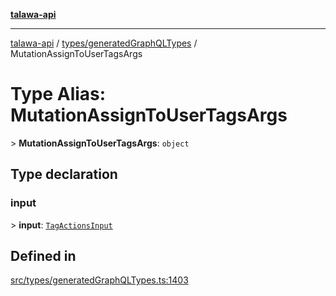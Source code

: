 [**talawa-api**](../../../README.md)

***

[talawa-api](../../../modules.md) / [types/generatedGraphQLTypes](../README.md) / MutationAssignToUserTagsArgs

# Type Alias: MutationAssignToUserTagsArgs

\> **MutationAssignToUserTagsArgs**: `object`

## Type declaration

### input

\> **input**: [`TagActionsInput`](TagActionsInput.md)

## Defined in

[src/types/generatedGraphQLTypes.ts:1403](https://github.com/PalisadoesFoundation/talawa-api/blob/4b5c74fd36bcfc2e36f3a06b67d517e865c188be/src/types/generatedGraphQLTypes.ts#L1403)
